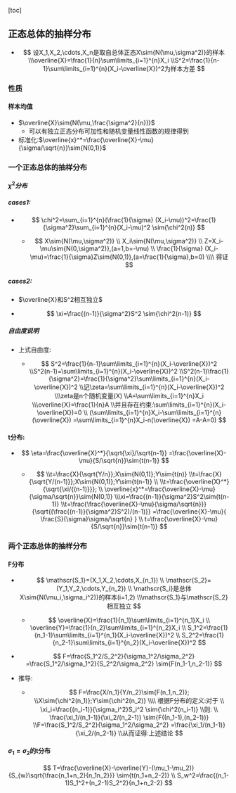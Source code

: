 [toc]

## 正态总体的抽样分布

- $$
  设X_1,X_2,\cdots,X_n是取自总体正态X\sim{N(\mu,\sigma^2)}的样本
  \\\overline{X}=\frac{1}{n}\sum\limits_{i=1}^{n}X_i
  \\S^2=\frac{1}{n-1}\sum\limits_{i=1}^{n}(X_i-\overline{X})^2为样本方差
  $$

  

### 性质

#### 样本均值

- $\overline{X}\sim{N(\mu,\frac{\sigma^2}{n})}$
  - 可以有独立正态分布可加性和随机变量线性函数的规律得到
- 标准化:$\overline{x}^*=\frac{\overline{X}-\mu}{\sigma/\sqrt{n}}\sim{N(0,1)}$

### 一个正态总体的抽样分布

#### $\chi^2分布$

##### cases1:

- $$
  \chi^2=\sum_{i=1}^{n}(\frac{1}{\sigma} (X_i-\mu))^2=\frac{1}{\sigma^2}\sum_{i=1}^{n}(X_i-\mu)^2
  \sim{\chi^2(n)}
  $$

  

  - $$
    X\sim{N(\mu,\sigma^2)}
    \\
    X_i\sim{N(\mu,\sigma^2)}
    \\
    Z=X_i-\mu\sim{N(0,\sigma^2)},(a=1,b=-\mu)
    \\
    \frac{1}{\sigma} (X_i-\mu)=\frac{1}{\sigma}Z\sim{N(0,1)},(a=\frac{1}{\sigma},b=0)
    \\\\
    得证
    $$

    



##### cases2:

- $\overline{X}和S^2相互独立$

- $$
  \xi=\frac{(n-1)}{\sigma^2}S^2
  \sim{\chi^2(n-1)}
  $$

##### 自由度说明

- 上式自由度:

  - $$
    S^2=\frac{1}{n-1}\sum\limits_{i=1}^{n}(X_i-\overline{X})^2
    \\S^2(n-1)=\sum\limits_{i=1}^{n}(X_i-\overline{X})^2
    \\S^2(n-1)\frac{1}{\sigma^2}=\frac{1}{\sigma^2}\sum\limits_{i=1}^{n}(X_i-\overline{X})^2
    \\记\zeta=\sum\limits_{i=1}^{n}(X_i-\overline{X})^2
    \\\zeta是n个随机变量(X)
    \\A=\sum\limits_{i=1}^{n}X_i
    \\\overline{X}=\frac{1}{n}A
    \\并且存在约束:\sum\limits_{i=1}^{n}(X_i-\overline{X})=0
    \\
    (\sum\limits_{i=1}^{n}X_i-\sum\limits_{i=1}^{n}(\overline{X})
    =\sum\limits_{i=1}^{n}X_i-n(\overline{X})
    =A-A=0)
    $$

    

#### t分布:





- $$
  \eta=\frac{\overline{X}^*}{\sqrt{\xi}/\sqrt{n-1}}
  =\frac{\overline{X}-\mu}{S/\sqrt{n}}\sim{t(n-1)}
  $$

  - $$
    \\t=\frac{X}{\sqrt{Y/n}};X\sim{N(0,1)};Y\sim{t(n)}
    \\t=\frac{X}{\sqrt{Y/(n-1)}};X\sim{N(0,1)};Y\sim{t(n-1)}
    \\
    \\t=\frac{\overline{X}^*}{\sqrt{\xi/{(n-1)}}};
    \\
    \overline{x}^*=\frac{\overline{X}-\mu}{\sigma/\sqrt{n}}\sim{N(0,1)}
    \\\xi=\frac{(n-1)}{\sigma^2}S^2\sim{t(n-1)}
    \\t=\frac{\frac{\overline{X}-\mu}{\sigma/\sqrt{n}}}
    {\sqrt{(\frac{(n-1)}{\sigma^2}S^2)/(n-1)}}
    =\frac{\overline{X}-\mu}{ \frac{S}{\sigma}\sigma/\sqrt{n} }
    \\
    t=\frac{\overline{X}-\mu}{S/\sqrt{n}}\sim{t(n-1)}
    $$

### 两个正态总体的抽样分布

#### F分布

- $$
  \mathscr{S_1}=(X_1,X_2,\cdots,X_{n_1})
  \\
  \mathscr{S_2}=(Y_1,Y_2,\cdots,Y_{n_2})
  \\
  \mathscr{S_i}是总体X\sim{N(\mu_i,\sigma_i^2)}的样本(i=1,2)
  \\\mathscr{S_1}与\mathscr{S_2}相互独立
  $$

  

  - $$
    \overline{X}=\frac{1}{n_1}\sum\limits_{i=1}^{n_1}X_i
    \\
    \overline{Y}=\frac{1}{n_2}\sum\limits_{i=1}^{n_2}X_i
    \\
    S_1^2=\frac{1}{n_1-1}\sum\limits_{i=1}^{n_1}(X_i-\overline{X})^2
    \\
    S_2^2=\frac{1}{n_2-1}\sum\limits_{i=1}^{n_2}(X_i-\overline{X})^2
    $$

    

  

- $$
  F=\frac{S_1^2/S_2^2}{\sigma_1^2/\sigma_2^2}
  =\frac{S_1^2/\sigma_1^2}{S_2^2/\sigma_2^2}
  \sim{F(n_1-1,n_2-1)}
  $$

  

- 推导:

  - $$
    F=\frac{X/n_1}{Y/n_2}\sim{F(n_1,n_2)};
    \\X\sim{\chi^2(n_1)};Y\sim{\chi^2(n_2)}
    \\\\
    根据F分布的定义:对于
    \\
    \xi_i=\frac{(n_i-1)}{\sigma_i^2}S_i^2
    \sim{\chi^2(n_i-1)}
    \\则:
    \\
    \frac{\xi_1/(n_1-1)}{\xi_2/(n_2-1)}
    \sim{F((n_1-1),(n_2-1))}
    \\F=\frac{S_1^2/S_2^2}{\sigma_1^2/\sigma_2^2}
    =\frac{\xi_1/(n_1-1)}{\xi_2/(n_2-1)}
    \\从而证得:上述结论
    $$

#### 

#### $\sigma_1=\sigma_2$的t分布

$$
T=\frac{\overline{X}-\overline{Y}-(\mu_1-\mu_2)}
{S_{w}\sqrt{\frac{n_1+n_2}{n_1n_2}}}
\sim{t(n_1+n_2-2)}
\\
S_w^2=\frac{(n_1-1)S_1^2+(n_2-1)S_2^2}{n_1+n_2-2}
$$

